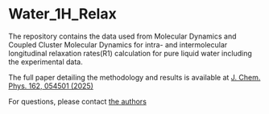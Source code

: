 # Water_1H_Relax


The repository contains the data used from Molecular Dynamics and Coupled Cluster Molecular Dynamics for intra- and intermolecular longitudinal relaxation rates(R1) calculation for pure liquid water
including the experimental data.

The full paper detailing the methodology and results is available at  [J. Chem. Phys. 162, 054501 (2025)](https://doi.org/10.1063/5.0249826)

For questions, please contact [the authors](mailto:dietmar.paschek@uni-rostock.de)
